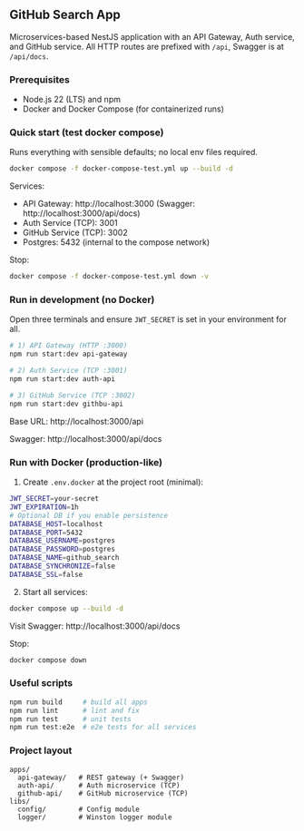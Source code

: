 ## GitHub Search App

Microservices-based NestJS application with an API Gateway, Auth service, and GitHub service. All HTTP routes are prefixed with `/api`, Swagger is at `/api/docs`.

### Prerequisites

- Node.js 22 (LTS) and npm
- Docker and Docker Compose (for containerized runs)

### Quick start (test docker compose)

Runs everything with sensible defaults; no local env files required.

```bash
docker compose -f docker-compose-test.yml up --build -d
```

Services:

- API Gateway: http://localhost:3000 (Swagger: http://localhost:3000/api/docs)
- Auth Service (TCP): 3001
- GitHub Service (TCP): 3002
- Postgres: 5432 (internal to the compose network)

Stop:

```bash
docker compose -f docker-compose-test.yml down -v
```

### Run in development (no Docker)

Open three terminals and ensure `JWT_SECRET` is set in your environment for all.

```bash
# 1) API Gateway (HTTP :3000)
npm run start:dev api-gateway

# 2) Auth Service (TCP :3001)
npm run start:dev auth-api

# 3) GitHub Service (TCP :3002)
npm run start:dev githbu-api
```

Base URL: http://localhost:3000/api

Swagger: http://localhost:3000/api/docs

### Run with Docker (production-like)

1. Create `.env.docker` at the project root (minimal):

```bash
JWT_SECRET=your-secret
JWT_EXPIRATION=1h
# Optional DB if you enable persistence
DATABASE_HOST=localhost
DATABASE_PORT=5432
DATABASE_USERNAME=postgres
DATABASE_PASSWORD=postgres
DATABASE_NAME=github_search
DATABASE_SYNCHRONIZE=false
DATABASE_SSL=false
```

2. Start all services:

```bash
docker compose up --build -d
```

Visit Swagger: http://localhost:3000/api/docs

Stop:

```bash
docker compose down
```

### Useful scripts

```bash
npm run build     # build all apps
npm run lint      # lint and fix
npm run test      # unit tests
npm run test:e2e  # e2e tests for all services
```

### Project layout

```
apps/
  api-gateway/   # REST gateway (+ Swagger)
  auth-api/      # Auth microservice (TCP)
  github-api/    # GitHub microservice (TCP)
libs/
  config/        # Config module
  logger/        # Winston logger module
```
